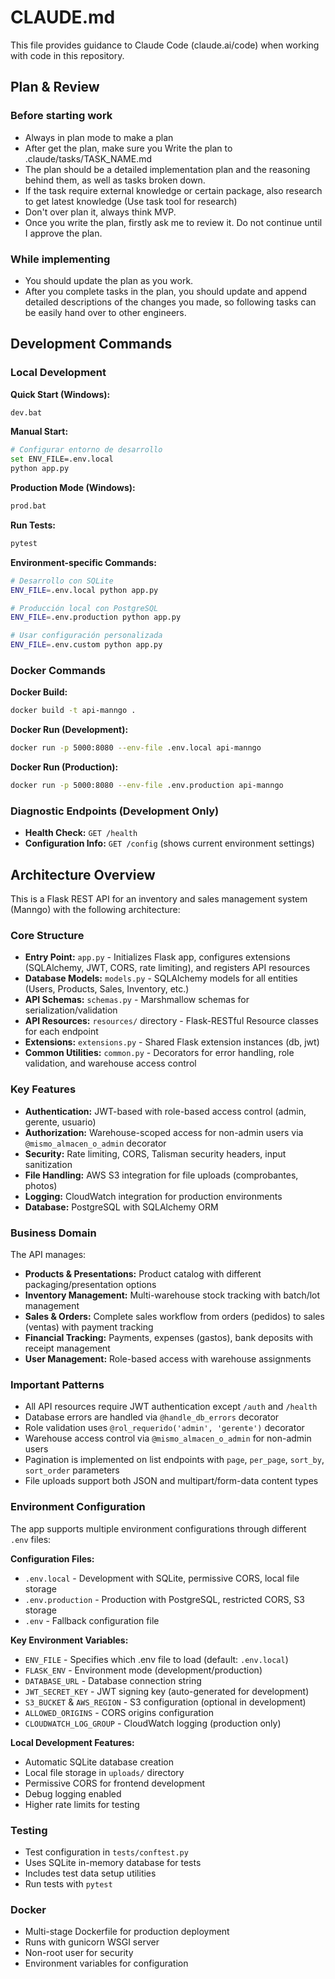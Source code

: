 # CLAUDE.md

This file provides guidance to Claude Code (claude.ai/code) when working with code in this repository.

## Plan & Review

### Before starting work
- Always in plan mode to make a plan
- After get the plan, make sure you Write the plan to .claude/tasks/TASK_NAME.md
- The plan should be a detailed implementation plan and the reasoning behind them, as well as tasks broken down.
- If the task require external knowledge or certain package, also research to get latest knowledge (Use task tool for research)
- Don't over plan it, always think MVP.
- Once you write the plan, firstly ask me to review it. Do not continue until I approve the plan.

### While implementing
- You should update the plan as you work.
- After you complete tasks in the plan, you should update and append detailed descriptions of the changes you made, so following tasks can be easily hand over to other engineers.

## Development Commands

### Local Development
**Quick Start (Windows):**
```bash
dev.bat
```

**Manual Start:**
```bash
# Configurar entorno de desarrollo
set ENV_FILE=.env.local
python app.py
```

**Production Mode (Windows):**
```bash
prod.bat
```

**Run Tests:**
```bash
pytest
```

**Environment-specific Commands:**
```bash
# Desarrollo con SQLite
ENV_FILE=.env.local python app.py

# Producción local con PostgreSQL
ENV_FILE=.env.production python app.py

# Usar configuración personalizada
ENV_FILE=.env.custom python app.py
```

### Docker Commands
**Docker Build:**
```bash
docker build -t api-manngo .
```

**Docker Run (Development):**
```bash
docker run -p 5000:8080 --env-file .env.local api-manngo
```

**Docker Run (Production):**
```bash
docker run -p 5000:8080 --env-file .env.production api-manngo
```

### Diagnostic Endpoints (Development Only)
- **Health Check:** `GET /health`
- **Configuration Info:** `GET /config` (shows current environment settings)

## Architecture Overview

This is a Flask REST API for an inventory and sales management system (Manngo) with the following architecture:

### Core Structure
- **Entry Point:** `app.py` - Initializes Flask app, configures extensions (SQLAlchemy, JWT, CORS, rate limiting), and registers API resources
- **Database Models:** `models.py` - SQLAlchemy models for all entities (Users, Products, Sales, Inventory, etc.)
- **API Schemas:** `schemas.py` - Marshmallow schemas for serialization/validation
- **API Resources:** `resources/` directory - Flask-RESTful Resource classes for each endpoint
- **Extensions:** `extensions.py` - Shared Flask extension instances (db, jwt)
- **Common Utilities:** `common.py` - Decorators for error handling, role validation, and warehouse access control

### Key Features
- **Authentication:** JWT-based with role-based access control (admin, gerente, usuario)
- **Authorization:** Warehouse-scoped access for non-admin users via `@mismo_almacen_o_admin` decorator
- **Security:** Rate limiting, CORS, Talisman security headers, input sanitization
- **File Handling:** AWS S3 integration for file uploads (comprobantes, photos)
- **Logging:** CloudWatch integration for production environments
- **Database:** PostgreSQL with SQLAlchemy ORM

### Business Domain
The API manages:
- **Products & Presentations:** Product catalog with different packaging/presentation options
- **Inventory Management:** Multi-warehouse stock tracking with batch/lot management
- **Sales & Orders:** Complete sales workflow from orders (pedidos) to sales (ventas) with payment tracking
- **Financial Tracking:** Payments, expenses (gastos), bank deposits with receipt management
- **User Management:** Role-based access with warehouse assignments

### Important Patterns
- All API resources require JWT authentication except `/auth` and `/health`
- Database errors are handled via `@handle_db_errors` decorator
- Role validation uses `@rol_requerido('admin', 'gerente')` decorator
- Warehouse access control via `@mismo_almacen_o_admin` for non-admin users
- Pagination is implemented on list endpoints with `page`, `per_page`, `sort_by`, `sort_order` parameters
- File uploads support both JSON and multipart/form-data content types

### Environment Configuration

The app supports multiple environment configurations through different `.env` files:

**Configuration Files:**
- `.env.local` - Development with SQLite, permissive CORS, local file storage
- `.env.production` - Production with PostgreSQL, restricted CORS, S3 storage
- `.env` - Fallback configuration file

**Key Environment Variables:**
- `ENV_FILE` - Specifies which .env file to load (default: `.env.local`)
- `FLASK_ENV` - Environment mode (development/production)
- `DATABASE_URL` - Database connection string
- `JWT_SECRET_KEY` - JWT signing key (auto-generated for development)
- `S3_BUCKET` & `AWS_REGION` - S3 configuration (optional in development)
- `ALLOWED_ORIGINS` - CORS origins configuration
- `CLOUDWATCH_LOG_GROUP` - CloudWatch logging (production only)

**Local Development Features:**
- Automatic SQLite database creation
- Local file storage in `uploads/` directory
- Permissive CORS for frontend development
- Debug logging enabled
- Higher rate limits for testing

### Testing
- Test configuration in `tests/conftest.py`
- Uses SQLite in-memory database for tests
- Includes test data setup utilities
- Run tests with `pytest`

### Docker
- Multi-stage Dockerfile for production deployment
- Runs with gunicorn WSGI server
- Non-root user for security
- Environment variables for configuration